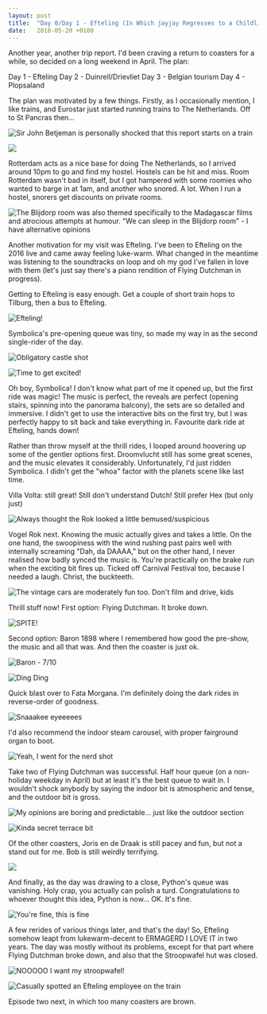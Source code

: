 ```yaml
---
layout: post
title:  "Day 0/Day 1 - Efteling (In Which jayjay Regresses to a Childlike State)"
date:   2018-05-20 +0100
---
```

Another year, another trip report. I'd been craving a return to coasters for a while, so decided on a long weekend in April. The plan:

Day 1 - Efteling
Day 2 - Duinrell/Drievliet
Day 3 - Belgian tourism
Day 4 - Plopsaland

The plan was motivated by a few things. Firstly, as I occasionally mention, I like trains, and Eurostar just started running trains to The Netherlands. Off to St Pancras then...

![Sir John Betjeman is personally shocked that this report starts on a train](/assets/img/2018-05-20-benelux1-efteling/VXEGVYa.jpg)

![](/assets/img/2018-05-20-benelux1-efteling/GgIw3LY.jpg)

Rotterdam acts as a nice base for doing The Netherlands, so I arrived around 10pm to go and find my hostel. Hostels can be hit and miss. Room Rotterdam wasn't bad in itself, but I got hampered with some roomies who wanted to barge in at 1am, and another who snored. A lot. When I run a hostel, snorers get discounts on private rooms.

![The Blijdorp room was also themed specifically to the Madagascar films and atrocious attempts at humour. "We can sleep in the Blijdorp room" - I have alternative opinions](/assets/img/2018-05-20-benelux1-efteling/vrnt64a.jpg)

Another motivation for my visit was Efteling. I've been to Efteling on the 2016 live and came away feeling luke-warm. What changed in the meantime was listening to the soundtracks on loop and oh my god I've fallen in love with them (let's just say there's a piano rendition of Flying Dutchman in progress).

Getting to Efteling is easy enough. Get a couple of short train hops to Tilburg, then a bus to Efteling.

![Efteling!](/assets/img/2018-05-20-benelux1-efteling/eshX74T.jpg)

Symbolica's pre-opening queue was tiny, so made my way in as the second single-rider of the day.

![Obligatory castle shot](/assets/img/2018-05-20-benelux1-efteling/H6AnHBC.jpg)

![Time to get excited!](/assets/img/2018-05-20-benelux1-efteling/8qcl6Bp.jpg)

Oh boy, Symbolica! I don't know what part of me it opened up, but the first ride was magic! The music is perfect, the reveals are perfect (opening stairs, spinning into the panorama balcony), the sets are so detailed and immersive. I didn't get to use the interactive bits on the first try, but I was perfectly happy to sit back and take everything in. Favourite dark ride at Efteling, hands down!

Rather than throw myself at the thrill rides, I looped around hoovering up some of the gentler options first. Droomvlucht still has some great scenes, and the music elevates it considerably. Unfortunately, I'd just ridden Symbolica. I didn't get the "whoa" factor with the planets scene like last time.

Villa Volta: still great! Still don't understand Dutch! Still prefer Hex (but only just)

![Always thought the Rok looked a little bemused/suspicious](/assets/img/2018-05-20-benelux1-efteling/N3ZL0Oi.jpg)

Vogel Rok next. Knowing the music actually gives and takes a little. On the one hand, the swoopiness with the wind rushing past pairs well with internally screaming "Dah, da DAAAA," but on the other hand, I never realised how badly synced the music is. You're practically on the brake run when the exciting bit fires up. Ticked off Carnival Festival too, because I needed a laugh. Christ, the buckteeth.

![The vintage cars are moderately fun too. Don't film and drive, kids](/assets/img/2018-05-20-benelux1-efteling/lgnCGF8.jpg)

Thrill stuff now! First option: Flying Dutchman. It broke down.

![SPITE!](/assets/img/2018-05-20-benelux1-efteling/wnYIbe9.jpg)

Second option: Baron 1898 where I remembered how good the pre-show, the music and all that was. And then the coaster is just ok.

![Baron - 7/10](/assets/img/2018-05-20-benelux1-efteling/UHUfkC7.jpg)

![Ding Ding](/assets/img/2018-05-20-benelux1-efteling/0la5i4g.jpg)

Quick blast over to Fata Morgana. I'm definitely doing the dark rides in reverse-order of goodness.

![Snaaakee eyeeeees](/assets/img/2018-05-20-benelux1-efteling/fs1XfTS.jpg)

I'd also recommend the indoor steam carousel, with proper fairground organ to boot.

![Yeah, I went for the nerd shot](/assets/img/2018-05-20-benelux1-efteling/F4QQDlE.jpg)

Take two of Flying Dutchman was successful. Half hour queue (on a non-holiday weekday in April) but at least it's the best queue to wait in. I wouldn't shock anybody by saying the indoor bit is atmospheric and tense, and the outdoor bit is gross.

![My opinions are boring and predictable... just like the outdoor section](/assets/img/2018-05-20-benelux1-efteling/ysIw1uq.jpg)

![Kinda secret terrace bit](/assets/img/2018-05-20-benelux1-efteling/066fEJO.jpg)

Of the other coasters, Joris en de Draak is still pacey and fun, but not a stand out for me. Bob is still weirdly terrifying.

![](/assets/img/2018-05-20-benelux1-efteling/8UgGWeP.jpg)

And finally, as the day was drawing to a close, Python's queue was vanishing. Holy crap, you actually can polish a turd. Congratulations to whoever thought this idea, Python is now... OK. It's fine.

![You're fine, this is fine](/assets/img/2018-05-20-benelux1-efteling/tVmTIu1.jpg)

A few rerides of various things later, and that's the day! So, Efteling somehow leapt from lukewarm-decent to ERMAGERD I LOVE IT in two years. The day was mostly without its problems, except for that part where Flying Dutchman broke down, and also that the Stroopwafel hut was closed.

![NOOOOO I want my stroopwafel!](/assets/img/2018-05-20-benelux1-efteling/BhGFovA.jpg)

![Casually spotted an Efteling employee on the train](/assets/img/2018-05-20-benelux1-efteling/rJF9rLR.jpg)

Episode two next, in which too many coasters are brown.
